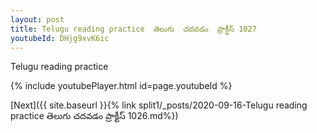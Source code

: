 ```yaml
---
layout: post
title: Telugu reading practice  తెలుగు  చదవడం  ప్రాక్టీస్ 1027
youtubeId: DHjg9xvK6ic
---
```

 
 
Telugu reading practice
 
 
 
 
 


{% include youtubePlayer.html id=page.youtubeId %}
 
[Next]({{ site.baseurl }}{% link  split1/_posts/2020-09-16-Telugu reading practice  తెలుగు  చదవడం  ప్రాక్టీస్ 1026.md%})
 
